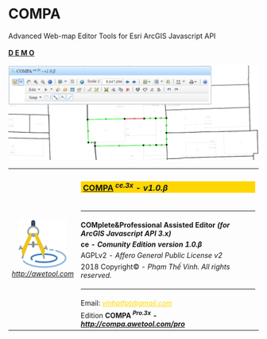 # COMPA
Advanced Web-map Editor Tools for Esri ArcGIS Javascript API
<br/><br/>
<a href="http://compa.awetool.com/demo" target="_blank"><b>D E M O</b><br/><br/><img src='screen0.png'/></a>
<br/>
<table>
            <tr><td rowspan="9" style="text-align:center"><a href="http://awetool.com" target="_blank"><img src="src/vh/awt/css/logo96.png"/><br/><i>http://awetool.com</i></a></td>
            <td><h3 style="background-color:gold">&nbsp;<a href="http://compa.awetool.com" target="_blank">COMPA</a><i><sup> ce.3x</sup> - v1.0.β</i></h3></td></tr>
            <tr><td><hr/></td></tr>
            <tr><td><b>COMplete&Professional Assisted Editor<i> (for ArcGIS Javascript API 3.x)</i></b></td></tr>
            <tr><td><b>ce - <i>Comunity Edition version 1.0.β</i></b></td></tr>
            <tr><td>AGPLv2 - <i> Affero General Public License v2</i></td></tr>
            <tr><td>2018 Copyright© - <i>Phạm Thế Vinh. All rights reserved.</i></td></tr>
            <tr><td><hr/></td></tr>
            <tr><td>Email: <i><a style="color:gold" href="mailto:vinhptfpt@gmail.com" target="_blank">vinhptfpt@gmail.com</i></td></tr>
            <tr><td>Edition <b>COMPA<i><sup> Pro.3x</sup> - <a href="http://compa.awetool.com/pro" target="_blank">http://compa.awetool.com/pro</a></i></b></td></tr>
        </table>
